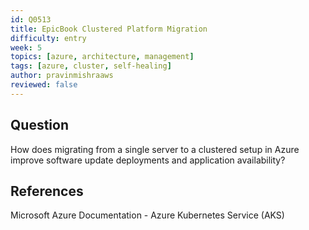 ```yaml
---
id: Q0513
title: EpicBook Clustered Platform Migration
difficulty: entry
week: 5
topics: [azure, architecture, management]
tags: [azure, cluster, self-healing]
author: pravinmishraaws
reviewed: false
---
```


## Question
How does migrating from a single server to a clustered setup in Azure improve software update deployments and application availability?

## References
Microsoft Azure Documentation - Azure Kubernetes Service (AKS)